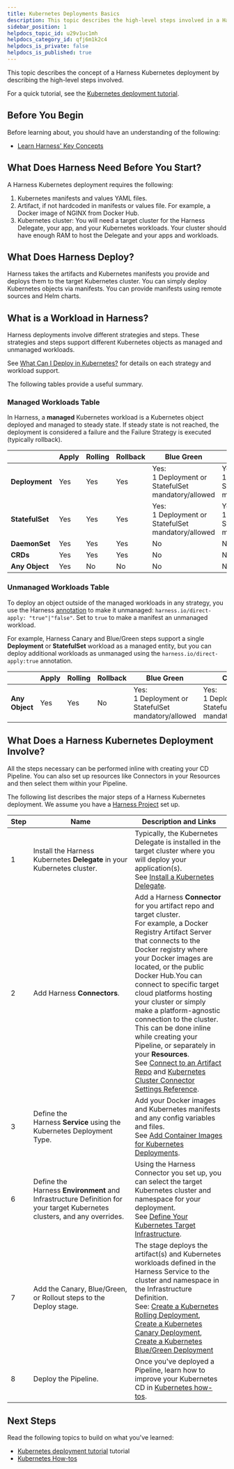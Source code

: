 ```yaml
---
title: Kubernetes Deployments Basics
description: This topic describes the high-level steps involved in a Harness Kubernetes Deployment.
sidebar_position: 1
helpdocs_topic_id: u29v1uc1mh
helpdocs_category_id: qfj6m1k2c4
helpdocs_is_private: false
helpdocs_is_published: true
---
```


This topic describes the concept of a Harness Kubernetes deployment by describing the high-level steps involved.

For a quick tutorial, see the [Kubernetes deployment tutorial](../../onboard-cd/cd-quickstarts/kubernetes-cd-quickstart.md).

## Before You Begin

Before learning about, you should have an understanding of the following:

* [Learn Harness' Key Concepts](../../../getting-started/learn-harness-key-concepts.md)

## What Does Harness Need Before You Start?

A Harness Kubernetes deployment requires the following:

1. Kubernetes manifests and values YAML files.
2. Artifact, if not hardcoded in manifests or values file. For example, a Docker image of NGINX from Docker Hub.
3. Kubernetes cluster: You will need a target cluster for the Harness Delegate, your app, and your Kubernetes workloads. Your cluster should have enough RAM to host the Delegate and your apps and workloads.

## What Does Harness Deploy?

Harness takes the artifacts and Kubernetes manifests you provide and deploys them to the target Kubernetes cluster. You can simply deploy Kubernetes objects via manifests. You can provide manifests using remote sources and Helm charts.

## What is a Workload in Harness?

Harness deployments involve different strategies and steps. These strategies and steps support different Kubernetes objects as managed and unmanaged workloads.

See [What Can I Deploy in Kubernetes?](../../cd-technical-reference/cd-k8s-ref/what-can-i-deploy-in-kubernetes.md) for details on each strategy and workload support.

The following tables provide a useful summary.

### Managed Workloads Table

In Harness, a **managed** Kubernetes workload is a Kubernetes object deployed and managed to steady state. If steady state is not reached, the deployment is considered a failure and the Failure Strategy is executed (typically rollback).



|  | **Apply** | **Rolling** | **Rollback** | **Blue Green** | **Canary** | **Scale** |
| --- | --- | --- | --- | --- | --- | --- |
| **Deployment** | Yes | Yes | Yes | Yes:<br/>1 Deployment or StatefulSet mandatory/allowed | Yes:<br/>1 Deployment or StatefulSet mandatory/allowed | Yes |
| **StatefulSet** | Yes | Yes | Yes | Yes:<br/>1 Deployment or StatefulSet mandatory/allowed | Yes:<br/>1 Deployment or StatefulSet mandatory/allowed | Yes |
| **DaemonSet** | Yes | Yes | Yes | No | No | Yes |
| **CRDs** | Yes | Yes | Yes | No | No | No |
| **Any Object** | Yes | No | No | No | No | No |

### Unmanaged Workloads Table

To deploy an object outside of the managed workloads in any strategy, you use the Harness [annotation](../../cd-technical-reference/cd-k8s-ref/kubernetes-annotations-and-labels.md) to make it unmanaged: `harness.io/direct-apply: "true"|"false"`. Set to `true` to make a manifest an unmanaged workload.

For example, Harness Canary and Blue/Green steps support a single **Deployment** or **StatefulSet** workload as a managed entity, but you can deploy additional workloads as unmanaged using the `harness.io/direct-apply:true` annotation.

|  | **Apply** | **Rolling** | **Rollback** | **Blue Green** | **Canary** | **Scale** |
| --- | --- | --- | --- | --- | --- | --- |
| **Any Object** | Yes | Yes | No | Yes:<br/>1 Deployment or StatefulSet mandatory/allowed | Yes:<br/>1 Deployment or StatefulSet mandatory/allowed | No |

## What Does a Harness Kubernetes Deployment Involve?

All the steps necessary can be performed inline with creating your CD Pipeline. You can also set up resources like Connectors in your Resources and then select them within your Pipeline.

The following list describes the major steps of a Harness Kubernetes deployment. We assume you have a [Harness Project](../../../platform/1_Organizations-and-Projects/1-projects-and-organizations.md) set up.

| **Step** | **Name** | **Description and Links** |
| --- | --- | --- |
| 1 | Install the Harness Kubernetes **Delegate** in your Kubernetes cluster.  | Typically, the Kubernetes Delegate is installed in the target cluster where you will deploy your application(s).<br/>See [Install a Kubernetes Delegate](../../../platform/2_Delegates/advanced-installation/install-a-kubernetes-delegate.md). |
| 2 | Add Harness **Connectors**. | Add a Harness **Connector** for you artifact repo and target cluster.<br/>For example, a Docker Registry Artifact Server that connects to the Docker registry where your Docker images are located, or the public Docker Hub.You can connect to specific target cloud platforms hosting your cluster or simply make a platform-agnostic connection to the cluster.<br/>This can be done inline while creating your Pipeline, or separately in your **Resources**.<br/>See [Connect to an Artifact Repo](../../../platform/7_Connectors/connect-to-an-artifact-repo.md) and [Kubernetes Cluster Connector Settings Reference](../../../platform/7_Connectors/ref-cloud-providers/kubernetes-cluster-connector-settings-reference.md). |
| 3 | Define the Harness **Service** using the Kubernetes Deployment Type. | Add your Docker images and Kubernetes manifests and any config variables and files.<br/>See [Add Container Images for Kubernetes Deployments](add-artifacts-for-kubernetes-deployments.md). |
| 6 | Define the Harness **Environment** and Infrastructure Definition for your target Kubernetes clusters, and any overrides. | Using the Harness Connector you set up, you can select the target Kubernetes cluster and namespace for your deployment.<br/>See [Define Your Kubernetes Target Infrastructure](../../cd-infrastructure/kubernetes-infra/define-your-kubernetes-target-infrastructure.md). |
| 7 | Add the Canary, Blue/Green, or Rollout steps to the Deploy stage. | The stage deploys the artifact(s) and Kubernetes workloads defined in the Harness Service to the cluster and namespace in the Infrastructure Definition.<br/>See: [Create a Kubernetes Rolling Deployment](../../cd-execution/kubernetes-executions/create-a-kubernetes-rolling-deployment.md),  [Create a Kubernetes Canary Deployment](../../cd-execution/kubernetes-executions/create-a-kubernetes-canary-deployment.md), [Create a Kubernetes Blue/Green Deployment](../../cd-execution/kubernetes-executions/create-a-kubernetes-blue-green-deployment.md) |
| 8 | Deploy the Pipeline. | Once you've deployed a Pipeline, learn how to improve your Kubernetes CD in [Kubernetes how-tos](/docs/category/kubernetes). | 

## Next Steps

Read the following topics to build on what you've learned:

* [Kubernetes deployment tutorial](../../onboard-cd/cd-quickstarts/kubernetes-cd-quickstart.md) tutorial
* [Kubernetes How-tos](/docs/category/kubernetes)

